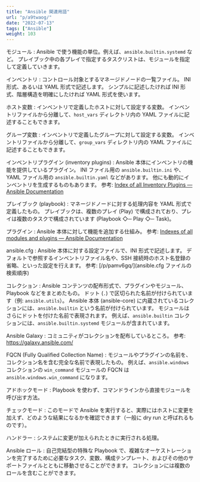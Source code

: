 ```yaml
---
title: "Ansible 関連用語"
url: "p/a9twaog/"
date: "2022-07-13"
tags: ["Ansible"]
weight: 103
---
```


モジュール
: Ansible で使う機能の単位。例えば、`ansible.builtin.systemd` など。
プレイブック中の各プレイで指定するタスクリストは、モジュールを指定して定義していきます。

インベントリ
: コントロール対象とするマネージドノードの一覧ファイル。
INI 形式、あるいは YAML 形式で記述します。
シンプルに記述したければ INI 形式、階層構造を明確にしたければ YAML 形式を使います。

ホスト変数
: インベントリで定義したホストに対して設定する変数。
インベントリファイルから分離して、`host_vars` ディレクトリ内の YAML ファイルに記述することもできます。

グループ変数
: インベントリで定義したグループに対して設定する変数。
インベントリファイルから分離して、`group_vars` ディレクトリ内の YAML ファイルに記述することもできます。

インベントリプラグイン (inventory plugins)
: Ansible 本体にインベントリの機能を提供しているプラグイン。
INI ファイル用の `ansible.builtin.ini` や、YAML ファイル用の `ansible.builtin.yaml` などがあります。
他にも動的にインベントリを生成するものもあります。
参考: [Index of all Inventory Plugins — Ansible Documentation](https://docs.ansible.com/ansible/latest/collections/index_inventory.html)

プレイブック (playbook)
: マネージドノードに対する処理内容を YAML 形式で定義したもの。
プレイブックは、複数のプレイ (Play) で構成されており、プレイは複数のタスクで構成されています (Playbook ◇─ Play ◇─ Task)。

プラグイン
: Ansible 本体に対して機能を追加する仕組み。
参考: [Indexes of all modules and plugins — Ansible Documentation](https://docs.ansible.com/ansible/latest/collections/all_plugins.html)

ansible.cfg
: Ansible 本体に対する設定ファイルで、INI 形式で記述します。
デフォルトで参照するインベントリファイル名や、SSH 接続時のホスト名登録の省略、といった設定を行えます。
参考: [/p/pamv6gq/](ansible.cfg ファイルの検索順序)

コレクション
: Ansible コンテンツの配布形式で、プラグインやモジュール、Playbook などをまとめたもの。
ドット (`.`) で区切られた名前が付けられています（例: `ansible.utils`）。
Ansible 本体 (ansible-core) に内蔵されているコレクションには、`ansible.builtin` という名前が付けられています。
モジュールはさらにドットを付けた名前で表現されます。
例えば、`ansible.builtin` コレクションには、`ansible.builtin.systemd` モジュールが含まれています。

Ansible Galaxy
: コミュニティがコレクションを配布しているところ。
参考: https://galaxy.ansible.com/

FQCN (Fully Qualified Collection Name)
: モジュールやプラグインの名前を、コレクション名を含む完全な名前で表現したもの。
例えば、`ansible.windows` コレクションの `win_command` モジュールの FQCN は `ansible.windows.win_command` になります。

アドホックモード
: Playbook を使わず、コマンドラインから直接モジュールを呼び出す方法。

チェックモード
: このモードで Ansible を実行すると、実際にはホストに変更を加えず、どのような結果になるかを確認できます（一般に dry run と呼ばれるものです）。

ハンドラー
: システムに変更が加えられたときに実行される処理。

Ansible ロール
: 自己完結型の特殊な Playbook で、複雑なオーケストレーションを完了するために必要なタスク、変数、構成テンプレート、およびその他のサポートファイルとともに移動させることができます。
コレクションには複数のロールを含むことができます。

